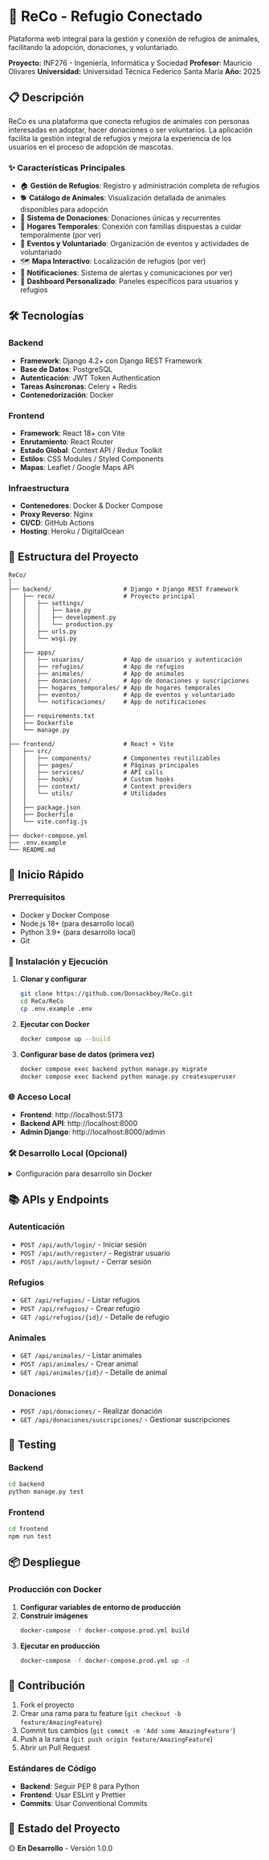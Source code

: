 # 🐾 ReCo - Refugio Conectado

Plataforma web integral para la gestión y conexión de refugios de animales, facilitando la adopción, donaciones, y voluntariado.

**Proyecto:** INF276 - Ingeniería, Informática y Sociedad
**Profesor**: Mauricio Olivares
**Universidad:** Universidad Técnica Federico Santa María
**Año:** 2025

## 📋 Descripción

ReCo es una plataforma que conecta refugios de animales con personas interesadas en adoptar, hacer donaciones o ser voluntarios. La aplicación facilita la gestión integral de refugios y mejora la experiencia de los usuarios en el proceso de adopción de mascotas.

### ✨ Características Principales

- 🏠 **Gestión de Refugios**: Registro y administración completa de refugios
- 🐕 **Catálogo de Animales**: Visualización detallada de animales disponibles para adopción
- 💝 **Sistema de Donaciones**: Donaciones únicas y recurrentes
- 🏡 **Hogares Temporales**: Conexión con familias dispuestas a cuidar temporalmente (por ver)
- 📅 **Eventos y Voluntariado**: Organización de eventos y actividades de voluntariado
- 🗺️ **Mapa Interactivo**: Localización de refugios (por ver)
- 📱 **Notificaciones**: Sistema de alertas y comunicaciones por ver)
- 👤 **Dashboard Personalizado**: Paneles específicos para usuarios y refugios

## 🛠️ Tecnologías

### Backend

- **Framework**: Django 4.2+ con Django REST Framework
- **Base de Datos**: PostgreSQL
- **Autenticación**: JWT Token Authentication
- **Tareas Asíncronas**: Celery + Redis
- **Contenedorización**: Docker

### Frontend

- **Framework**: React 18+ con Vite
- **Enrutamiento**: React Router
- **Estado Global**: Context API / Redux Toolkit
- **Estilos**: CSS Modules / Styled Components
- **Mapas**: Leaflet / Google Maps API

### Infraestructura

- **Contenedores**: Docker & Docker Compose
- **Proxy Reverso**: Nginx
- **CI/CD**: GitHub Actions
- **Hosting**: Heroku / DigitalOcean

## 📁 Estructura del Proyecto

```
ReCo/
│
├── backend/                    # Django + Django REST Framework
│   ├── reco/                   # Proyecto principal
│   │   ├── settings/
│   │   │   ├── base.py
│   │   │   ├── development.py
│   │   │   └── production.py
│   │   ├── urls.py
│   │   └── wsgi.py
│   │
│   ├── apps/
│   │   ├── usuarios/           # App de usuarios y autenticación
│   │   ├── refugios/           # App de refugios
│   │   ├── animales/           # App de animales
│   │   ├── donaciones/         # App de donaciones y suscripciones
│   │   ├── hogares_temporales/ # App de hogares temporales
│   │   ├── eventos/            # App de eventos y voluntariado
│   │   └── notificaciones/     # App de notificaciones
│   │
│   ├── requirements.txt
│   ├── Dockerfile
│   └── manage.py
│
├── frontend/                   # React + Vite
│   ├── src/
│   │   ├── components/         # Componentes reutilizables
│   │   ├── pages/              # Páginas principales
│   │   ├── services/           # API calls
│   │   ├── hooks/              # Custom hooks
│   │   ├── context/            # Context providers
│   │   └── utils/              # Utilidades
│   │
│   ├── package.json
│   ├── Dockerfile
│   └── vite.config.js
│
├── docker-compose.yml
├── .env.example
└── README.md
```

## 🚀 Inicio Rápido

### Prerrequisitos
- Docker y Docker Compose
- Node.js 18+ (para desarrollo local)
- Python 3.9+ (para desarrollo local)
- Git

### 🔧 Instalación y Ejecución

1. **Clonar y configurar**
   ```bash
   git clone https://github.com/Donsackboy/ReCo.git
   cd ReCo/ReCo
   cp .env.example .env
   ```

2. **Ejecutar con Docker**
   ```bash
   docker compose up --build
   ```

3. **Configurar base de datos (primera vez)**
   ```bash
   docker compose exec backend python manage.py migrate
   docker compose exec backend python manage.py createsuperuser
   ```

### 🌐 Acceso Local
- **Frontend**: http://localhost:5173
- **Backend API**: http://localhost:8000
- **Admin Django**: http://localhost:8000/admin

### 🛠️ Desarrollo Local (Opcional)

<details>
<summary>Configuración para desarrollo sin Docker</summary>

#### Backend
```bash
cd backend
python -m venv venv
source venv/bin/activate  # Windows: venv\Scripts\activate
pip install -r requirements.txt
python manage.py migrate
python manage.py runserver
```

#### Frontend
```bash
cd frontend
npm install
npm run dev
```
</details>

## 📚 APIs y Endpoints

### Autenticación

- `POST /api/auth/login/` - Iniciar sesión
- `POST /api/auth/register/` - Registrar usuario
- `POST /api/auth/logout/` - Cerrar sesión

### Refugios

- `GET /api/refugios/` - Listar refugios
- `POST /api/refugios/` - Crear refugio
- `GET /api/refugios/{id}/` - Detalle de refugio

### Animales

- `GET /api/animales/` - Listar animales
- `POST /api/animales/` - Crear animal
- `GET /api/animales/{id}/` - Detalle de animal

### Donaciones

- `POST /api/donaciones/` - Realizar donación
- `GET /api/donaciones/suscripciones/` - Gestionar suscripciones

## 🧪 Testing

### Backend

```bash
cd backend
python manage.py test
```

### Frontend

```bash
cd frontend
npm run test
```
## 📦 Despliegue

### Producción con Docker

1. **Configurar variables de entorno de producción**
2. **Construir imágenes**
   ```bash
   docker-compose -f docker-compose.prod.yml build
   ```
3. **Ejecutar en producción**
   ```bash
   docker-compose -f docker-compose.prod.yml up -d
   ```

## 🤝 Contribución

1. Fork el proyecto
2. Crear una rama para tu feature (`git checkout -b feature/AmazingFeature`)
3. Commit tus cambios (`git commit -m 'Add some AmazingFeature'`)
4. Push a la rama (`git push origin feature/AmazingFeature`)
5. Abrir un Pull Request

### Estándares de Código

- **Backend**: Seguir PEP 8 para Python
- **Frontend**: Usar ESLint y Prettier
- **Commits**: Usar Conventional Commits

## 🔄 Estado del Proyecto

🟡 **En Desarrollo** - Versión 1.0.0
